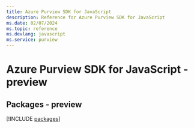 ```yaml
---
title: Azure Purview SDK for JavaScript
description: Reference for Azure Purview SDK for JavaScript
ms.date: 02/07/2024
ms.topic: reference
ms.devlang: javascript
ms.service: purview
---
```

# Azure Purview SDK for JavaScript - preview
## Packages - preview
[!INCLUDE [packages](purview-index.md)]